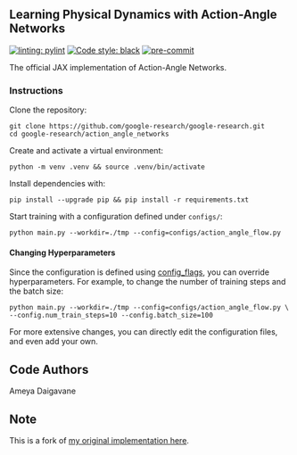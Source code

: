 ## Learning Physical Dynamics with Action-Angle Networks

[![linting: pylint](https://img.shields.io/badge/linting-pylint-yellowgreen)](https://github.com/PyCQA/pylint)
[![Code style: black](https://img.shields.io/badge/code%20style-black-000000.svg)](https://github.com/psf/black)
[![pre-commit](https://img.shields.io/badge/pre--commit-enabled-brightgreen?logo=pre-commit&logoColor=white)](https://github.com/pre-commit/pre-commit)


The official JAX implementation of Action-Angle Networks.

### Instructions

Clone the repository:

```shell
git clone https://github.com/google-research/google-research.git
cd google-research/action_angle_networks
```

Create and activate a virtual environment:

```shell
python -m venv .venv && source .venv/bin/activate
```

Install dependencies with:

```shell
pip install --upgrade pip && pip install -r requirements.txt
```

Start training with a configuration defined under `configs/`:

```shell
python main.py --workdir=./tmp --config=configs/action_angle_flow.py
```

#### Changing Hyperparameters

Since the configuration is defined using
[config_flags](https://github.com/google/ml_collections/tree/master#config-flags),
you can override hyperparameters. For example, to change the number of training
steps and the batch size:

```shell
python main.py --workdir=./tmp --config=configs/action_angle_flow.py \
--config.num_train_steps=10 --config.batch_size=100
```

For more extensive changes, you can directly edit the configuration files, and
even add your own.

## Code Authors

Ameya Daigavane

## Note

This is a fork of [my original implementation here](https://github.com/google-research/google-research/tree/master/action_angle_networks).
